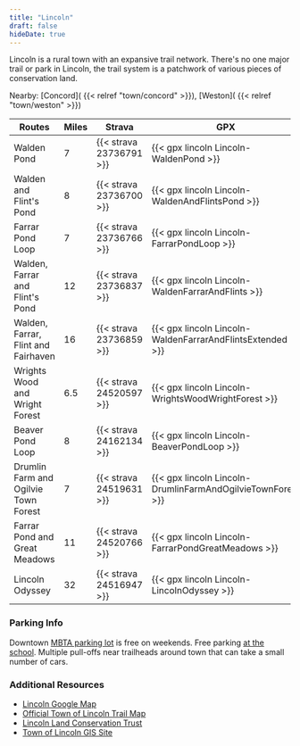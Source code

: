 ```yaml
---
title: "Lincoln"
draft: false
hideDate: true
---
```

Lincoln is a rural town with an expansive trail network. There's no one major trail or park in Lincoln, the trail system is a patchwork of various pieces of conservation land.

Nearby: [Concord]( {{< relref "town/concord" >}}), [Weston]( {{< relref "town/weston" >}})

| Routes                              | Miles | Strava                   | GPX                                                        |
| ---                                 | ---   | ---                      | ---                                                        |
| Walden Pond                         | 7     | {{< strava 23736791 >}}  | {{< gpx lincoln Lincoln-WaldenPond >}}                     |
| Walden and Flint's Pond             | 8     | {{< strava 23736700 >}}  | {{< gpx lincoln Lincoln-WaldenAndFlintsPond >}}            |
| Farrar Pond Loop                    | 7     | {{< strava 23736766 >}}  | {{< gpx lincoln Lincoln-FarrarPondLoop >}}                 |
| Walden, Farrar and Flint's Pond     | 12    | {{< strava 23736837 >}}  | {{< gpx lincoln Lincoln-WaldenFarrarAndFlints >}}          |
| Walden, Farrar, Flint and Fairhaven | 16    | {{< strava 23736859 >}}  | {{< gpx lincoln Lincoln-WaldenFarrarAndFlintsExtended >}}  |
| Wrights Wood and Wright Forest      | 6.5   | {{< strava 24520597 >}}  | {{< gpx lincoln Lincoln-WrightsWoodWrightForest >}}        |
| Beaver Pond Loop                    | 8     | {{< strava 24162134 >}}  | {{< gpx lincoln Lincoln-BeaverPondLoop >}}                 |
| Drumlin Farm and Ogilvie Town Forest| 7     | {{< strava 24519631 >}}  | {{< gpx lincoln Lincoln-DrumlinFarmAndOgilvieTownForest >}}|
| Farrar Pond and Great Meadows       | 11    | {{< strava 24520766 >}}  | {{< gpx lincoln Lincoln-FarrarPondGreatMeadows >}}         |
| Lincoln Odyssey                     | 32    | {{< strava 24516947 >}}  | {{< gpx lincoln Lincoln-LincolnOdyssey >}}                 |

### Parking Info
Downtown [MBTA parking lot](https://goo.gl/maps/J6JjMMEHx6mNfaKN7) is free on weekends. Free parking [at the school](https://goo.gl/maps/hMtzyrLpYVZqzyzf6). Multiple pull-offs near trailheads around town that can take a small number of cars.

### Additional Resources
* [Lincoln Google Map](https://drive.google.com/open?id=1wBgURGSlKd9wBANoPgJ6J4y94unwiJnT&usp=sharing)
* [Official Town of Lincoln Trail Map](/files/lincoln/2013_Lincoln_TrailMap.pdf)
* [Lincoln Land Conservation Trust](https://lincolnconservation.org)
* [Town of Lincoln GIS Site](https://www.axisgis.com/LincolnMA/)
